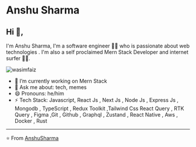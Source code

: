 # Anshu Sharma 

## Hi 👋, 
I'm Anshu Sharma, I'm a software engineer 👨‍💻 who is passionate about web technologies . I'm also a self proclaimed Mern Stack Developer and internet surfer 
🏄‍♂️. 

<p align="left"> <img src="https://komarev.com/ghpvc/?username=anshu4sharma&label=Profile%20views&color=0e75b6&style=flat" alt="wasimfaiz" /> </p>

- 🔭 I’m currently working on Mern Stack
- 💬 Ask me about: tech, memes
- 😄 Pronouns: he/him
-  ⚡ Tech Stack: Javascript, React Js , Next Js , Node Js , Express Js , Mongodb , TypeScript , Redux Toolkit ,Tailwind Css
                 React Query , RTK Query , Figma ,Git , Github  , Graphql , Zustand , React Native , Aws , Docker , Rust


---
⭐️ From [AnshuSharma](https://github.com/anshu0x)
